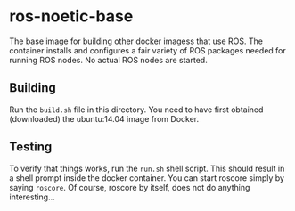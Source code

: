 ros-noetic-base
===============

The base image for building other docker imagess that use ROS. The
container installs and configures a fair variety of ROS packages
needed for running ROS nodes.  No actual ROS nodes are started.

## Building

Run the `build.sh` file in this directory.  You need to have first
obtained (downloaded) the ubuntu:14.04 image from Docker.

## Testing
To verify that things works, run the `run.sh` shell script.
This should result in a shell prompt inside the docker container.
You can start roscore simply by saying `roscore`. Of course, roscore
by itself, does not do anything interesting...
